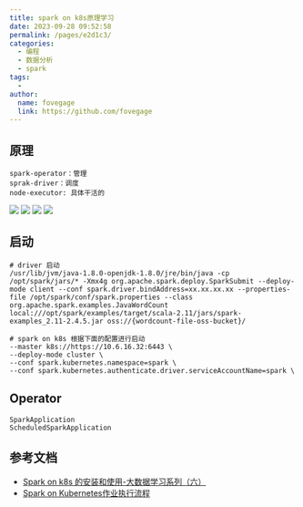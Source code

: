 ```yaml
---
title: spark on k8s原理学习
date: 2023-09-28 09:52:58
permalink: /pages/e2d1c3/
categories:
  - 编程
  - 数据分析
  - spark
tags:
  - 
author: 
  name: fovegage
  link: https://github.com/fovegage
---
```

## 原理

```
spark-operator：管理
sprak-driver：调度
node-executor: 具体干活的
```

![](https://obsidian-foveagge.oss-cn-beijing.aliyuncs.com/blog/wLTSrW.png)
![](https://obsidian-foveagge.oss-cn-beijing.aliyuncs.com/blog/sjKawO.png)
![](https://obsidian-foveagge.oss-cn-beijing.aliyuncs.com/blog/5Oz5B4.png)
![](https://obsidian-foveagge.oss-cn-beijing.aliyuncs.com/blog/ubbX4H.png)

## 启动

```
# driver 启动
/usr/lib/jvm/java-1.8.0-openjdk-1.8.0/jre/bin/java -cp /opt/spark/jars/* -Xmx4g org.apache.spark.deploy.SparkSubmit --deploy-mode client --conf spark.driver.bindAddress=xx.xx.xx.xx --properties-file /opt/spark/conf/spark.properties --class org.apache.spark.examples.JavaWordCount local:///opt/spark/examples/target/scala-2.11/jars/spark-examples_2.11-2.4.5.jar oss://{wordcount-file-oss-bucket}/

# spark on k8s 根据下面的配置进行启动
--master k8s://https://10.6.16.32:6443 \
--deploy-mode cluster \
--conf spark.kubernetes.namespace=spark \
--conf spark.kubernetes.authenticate.driver.serviceAccountName=spark \
```

## Operator
```
SparkApplication
ScheduledSparkApplication
```

## 参考文档

- [Spark on k8s 的安装和使用-大数据学习系列（六）](https://blog.csdn.net/zhenwudi/article/details/130966742)
- [Spark on Kubernetes作业执行流程](http://fanyilun.me/2021/08/22/Spark%20on%20Kubernetes%E4%BD%9C%E4%B8%9A%E6%89%A7%E8%A1%8C%E6%B5%81%E7%A8%8B/)